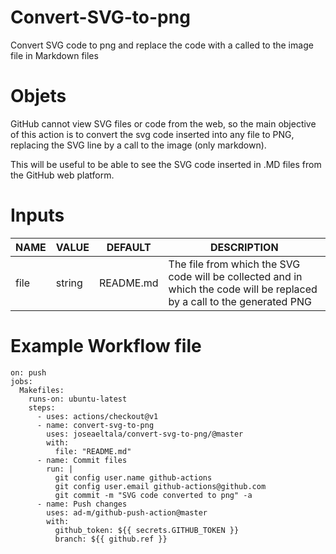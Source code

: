 # Convert-SVG-to-png
Convert SVG code to png and replace the code with a called to the image file in Markdown files

# Objets
GitHub cannot view SVG files or code from the web, so the main objective of this action is to convert the svg code inserted into any file to PNG, replacing the SVG line by a call to the image (only markdown).

This will be useful to be able to see the SVG code inserted in .MD files from the GitHub web platform.

# Inputs
| NAME | VALUE | DEFAULT | DESCRIPTION |
| ---- | ----- | ------- | ----------- |
| file | string | README.md | The file from which the SVG code will be collected and in which the code will be replaced by a call to the generated PNG|

# Example Workflow file
    on: push
    jobs:
      Makefiles:
        runs-on: ubuntu-latest
        steps:
          - uses: actions/checkout@v1
          - name: convert-svg-to-png
            uses: joseaeltala/convert-svg-to-png/@master
            with:
              file: "README.md"
          - name: Commit files
            run: |
              git config user.name github-actions
              git config user.email github-actions@github.com
              git commit -m "SVG code converted to png" -a
          - name: Push changes
            uses: ad-m/github-push-action@master
            with:
              github_token: ${{ secrets.GITHUB_TOKEN }}
              branch: ${{ github.ref }}
